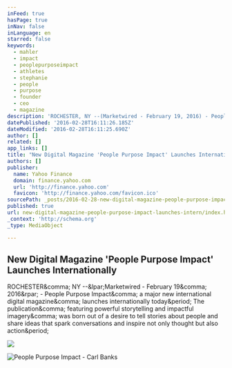 ```yaml
---
inFeed: true
hasPage: true
inNav: false
inLanguage: en
starred: false
keywords:
  - mahler
  - impact
  - peoplepurposeimpact
  - athletes
  - stephanie
  - people
  - purpose
  - founder
  - ceo
  - magazine
description: 'ROCHESTER, NY --(Marketwired - February 19, 2016) - People Purpose Impact, a major new international digital magazine, launches internationally today. The publication, featuring powerful storytelling and impactful imagery, was born out of a desire to tell stories about people and share ideas that spark conversations and inspire not only thought but also action.'
datePublished: '2016-02-28T16:11:26.185Z'
dateModified: '2016-02-28T16:11:25.690Z'
author: []
related: []
app_links: []
title: "New Digital Magazine 'People Purpose Impact' Launches Internationally"
authors: []
publisher:
  name: Yahoo Finance
  domain: finance.yahoo.com
  url: 'http://finance.yahoo.com'
  favicon: 'http://finance.yahoo.com/favicon.ico'
sourcePath: _posts/2016-02-28-new-digital-magazine-people-purpose-impact-launches-intern.md
published: true
url: new-digital-magazine-people-purpose-impact-launches-intern/index.html
_context: 'http://schema.org'
_type: MediaObject

---
```

<article style=""><h1>New Digital Magazine 'People Purpose Impact' Launches Internationally</h1><p>ROCHESTER&amp;comma; NY --&amp;lpar;Marketwired - February 19&amp;comma; 2016&amp;rpar; - People Purpose Impact&amp;comma; a major new international digital magazine&amp;comma; launches internationally today&amp;period; The publication&amp;comma; featuring powerful storytelling and impactful imagery&amp;comma; was born out of a desire to tell stories about people and share ideas that spark conversations and inspire not only thought but also action&amp;period;</p><img src="http://l3.yimg.com/bt/api/res/1.2/M7vS95b2fvSzHFeFStPk0A--/YXBwaWQ9eW5ld3NfbGVnbztxPTc1O3c9NjAw/http://l.yimg.com/os/mit/media/m/social/images/social_default_logo-1481777.png" /></article>

![People Purpose Impact - Carl Banks](https://the-grid-user-content.s3-us-west-2.amazonaws.com/8bbe1e41-046c-4087-8f26-1446ade785f0.jpg)